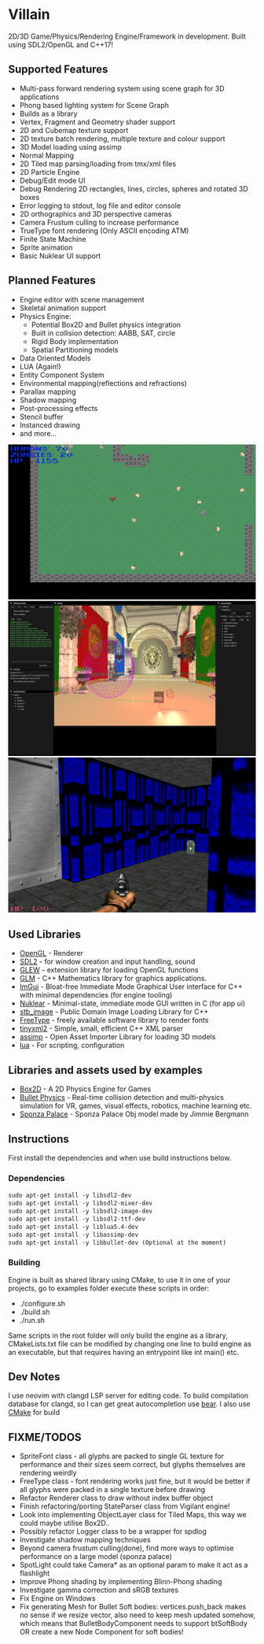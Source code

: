 # Villain
2D/3D Game/Physics/Rendering Engine/Framework in development. Built using SDL2/OpenGL and C++17!

## Supported Features

* Multi-pass forward rendering system using scene graph for 3D applications
* Phong based lighting system for Scene Graph
* Builds as a library
* Vertex, Fragment and Geometry shader support
* 2D and Cubemap texture support
* 2D texture batch rendering, multiple texture and colour support
* 3D Model loading using assimp
* Normal Mapping
* 2D Tiled map parsing/loading from tmx/xml files
* 2D Particle Engine
* Debug/Edit mode UI
* Debug Rendering 2D rectangles, lines, circles, spheres and rotated 3D boxes
* Error logging to stdout, log file and editor console
* 2D orthographics and 3D perspective cameras
* Camera Frustum culling to increase performance
* TrueType font rendering (Only ASCII encoding ATM)
* Finite State Machine
* Sprite animation
* Basic Nuklear UI support

## Planned Features

* Engine editor with scene management
* Skeletal animation support
* Physics Engine:
    * Potential Box2D and Bullet physics integration
    * Built in collision detection: AABB, SAT, circle
    * Rigid Body implementation
    * Spatial Partitioning models
* Data Oriented Models
* LUA (Again!)
* Entity Component System
* Environmental mapping(reflections and refractions)
* Parallax mapping
* Shadow mapping
* Post-processing effects
* Stencil buffer
* Instanced drawing
* and more...


![Zombie hell](screenshots/Zombies.png?raw=true "Villain Engine Demo: 2D Bullet Hell game")
![3D features](screenshots/3Dimgui.png?raw=true "Villain Engine Demo: 3D demo with models/lighting etc.")
![FPS](screenshots/FPS.png?raw=true "Villain Engine Demo: Wolfenstein/Doom clone")

## Used Libraries

 * [OpenGL](https://www.opengl.org) - Renderer
 * [SDL2](https://www.libsdl.org/) - for window creation and input handling, sound
 * [GLEW](https://glew.sourceforge.net/) - extension library for loading OpenGL functions
 * [GLM](https://glm.g-truc.net/0.9.8/index.html) - C++ Mathematics library for graphics applications.
 * [ImGui](https://github.com/ocornut/imgui) - Bloat-free Immediate Mode Graphical User interface for C++ with minimal dependencies (for engine tooling)
 * [Nuklear](https://github.com/Immediate-Mode-UI/Nuklear) - Minimal-state, immediate mode GUI written in C (for app ui)
 * [stb_image](https://github.com/nothings/stb) - Public Domain Image Loading Library for C++
 * [FreeType](https://freetype.org/index.html) - freely available software library to render fonts
 * [tinyxml2](https://github.com/leethomason/tinyxml2) - Simple, small, efficient C++ XML parser
 * [assimp](https://github.com/assimp/assimp) - Open Asset Importer Library for loading 3D models
 * [lua](https://www.lua.org/) - For scripting, configuration


## Libraries and assets used by examples
 * [Box2D](https://box2d.org/) - A 2D Physics Engine for Games
 * [Bullet Physics](https://bulletphysics.org/) - Real-time collision detection and multi-physics simulation for VR, games, visual effects, robotics, machine learning etc.
 * [Sponza Palace](https://github.com/jimmiebergmann/Sponza) - Sponza Palace Obj model made by Jimmie Bergmann


## Instructions

First install the dependencies and when use build instructions below.

### Dependencies
    sudo apt-get install -y libsdl2-dev
    sudo apt-get install -y libsdl2-mixer-dev
    sudo apt-get install -y libsdl2-image-dev
    sudo apt-get install -y libsdl2-ttf-dev
    sudo apt-get install -y liblua5.4-dev
    sudo apt-get install -y libassimp-dev
    sudo apt-get install -y libbullet-dev (Optional at the moment)

### Building

Engine is built as shared library using CMake, to use it in one of your projects,
go to examples folder execute these scripts in order:
 * ./configure.sh
 * ./build.sh
 * ./run.sh

 Same scripts in the root folder will only build the engine as a library, CMakeLists.txt file can be modified by changing
 one line to build engine as an executable, but that requires having an entrypoint like int main() etc.

## Dev Notes

I use neovim with clangd LSP server for editing code. To build compilation database for clangd, so I can get great autocompletion
use [bear](https://github.com/rizsotto/Bear). I also use [CMake](https://cmake.org/) for build

## FIXME/TODOS

 * SpriteFont class - all glyphs are packed to single GL texture for performance and their sizes
     seem correct, but glyphs themselves are rendering weirdly
 * FreeType class - font rendering works just fine, but it would be better if all glyphs were packed
     in a single texture before drawing
 * Refactor Renderer class to draw without index buffer object
 * Finish refactoring/porting StateParser class from Vigilant engine!
 * Look into implementing ObjectLayer class for Tiled Maps, this way we could maybe utilise Box2D..
 * Possibly refactor Logger class to be a wrapper for spdlog
 * Investigate shadow mapping techniques
 * Beyond camera frustum culling(done), find more ways to optimise performance on a large model (sponza palace)
 * SpotLight could take Camera* as an optional param to make it act as a flashlight
 * Improve Phong shading by implementing Blinn-Phong shading
 * Investigate gamma correction and sRGB textures
 * Fix Engine on Windows
 * Fix generating Mesh for Bullet Soft bodies: vertices.push_back makes no sense if we resize vector, also need to keep mesh updated somehow, which means
    that BulletBodyComponent needs to support btSoftBody OR create a new Node Component for soft bodies!
